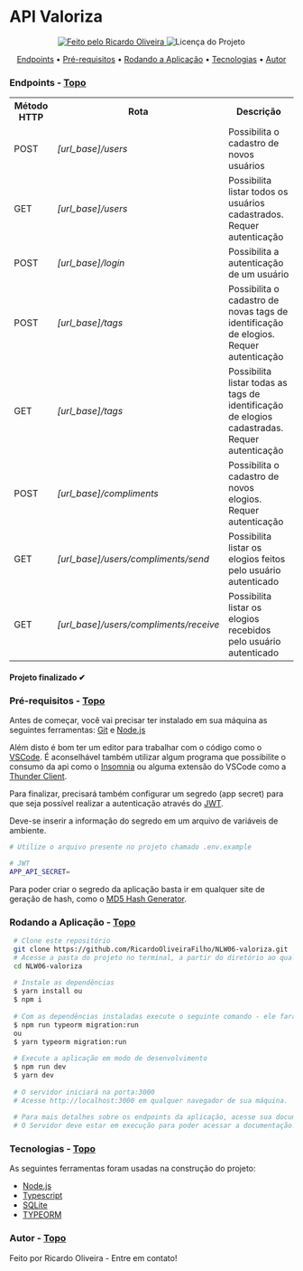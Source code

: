 <a id="topo"></a>

<h1>API Valoriza</h1>

<p align="center">
  <a href="https://github.com/RicardoOliveiraFilho">
    <img alt="Feito pelo Ricardo Oliveira" src="https://img.shields.io/badge/FEITO%20POR-RICARDO%20OLIVEIRA-blueviolet">
  </a>
  <img alt="Licença do Projeto" src="https://img.shields.io/badge/LICENSE-MIT-blueviolet"/>
<p>

<p align="center">
  <a href="#endpoints">Endpoints</a> •
  <a href="#pre-requisitos">Pré-requisitos</a> •
  <a href="#rodando">Rodando a Aplicação</a> •
  <a href="#tecnologias">Tecnologias</a> •
  <a href="#autor">Autor</a>
</p>

### Endpoints<a id="endpoints"></a> - <a href="#topo">Topo</a>
<table>
  <tr>
    <th>Método HTTP</th>
    <th>Rota</th>
    <th>Descrição</th>
  </tr>
  <tr>
    <td>POST</d>
    <td><i>[url_base]/users</i></d>
    <td>Possibilita o cadastro de novos usuários</d>
  </tr>
  <tr>
    <td>GET</d>
    <td><i>[url_base]/users</i></d>
    <td>Possibilita listar todos os usuários cadastrados. Requer autenticação</d>
  </tr>
  <tr>
    <td>POST</d>
    <td><i>[url_base]/login</i></d>
    <td>Possibilita a autenticação de um usuário</d>
  </tr>
  <tr>
    <td>POST</d>
    <td><i>[url_base]/tags</i></d>
    <td>Possibilita o cadastro de novas tags de identificação de elogios. Requer autenticação</d>
  </tr>
  <tr>
    <td>GET</d>
    <td><i>[url_base]/tags</i></d>
    <td>Possibilita listar todas as tags de identificação de elogios cadastradas. Requer autenticação</d>
  </tr>
  <tr>
    <td>POST</d>
    <td><i>[url_base]/compliments</i></d>
    <td>Possibilita o cadastro de novos elogios. Requer autenticação</d>
  </tr>
  <tr>
    <td>GET</d>
    <td><i>[url_base]/users/compliments/send</i></d>
    <td>Possibilita listar os elogios feitos pelo usuário autenticado</d>
  </tr>
  <tr>
    <td>GET</d>
    <td><i>[url_base]/users/compliments/receive</i></d>
    <td>Possibilita listar os elogios recebidos pelo usuário autenticado</d>
  </tr>
</table>

<h4  align="left">
Projeto finalizado ✔
</h4>

###  Pré-requisitos<a id="pre-requisitos"></a> - <a href="#topo">Topo</a>

Antes de começar, você vai precisar ter instalado em sua máquina as seguintes ferramentas:
 [Git](https://git-scm.com/) 
 e [Node.js](https://nodejs.org/pt-br/)
 
 Além disto é bom ter um editor para trabalhar com o código como o [VSCode](https://code.visualstudio.com/). É aconselhável também utilizar algum programa
 que possibilite o consumo da api como o [Insomnia](https://insomnia.rest/) ou alguma extensão do VSCode como a [Thunder Client](https://www.thunderclient.io/).
 
 Para finalizar, precisará também configurar um segredo (app secret) para que seja possível realizar a autenticação através do [JWT](https://jwt.io/).
 
 Deve-se inserir a informação do segredo em um arquivo de variáveis de ambiente.
 
 ````bash
 # Utilize o arquivo presente no projeto chamado .env.example
 
 # JWT
 APP_API_SECRET=
 ````

 Para poder criar o segredo da aplicação basta ir em qualquer site de geração de hash, como o [MD5 Hash Generator](https://www.md5hashgenerator.com/).

### Rodando a Aplicação<a id="rodando"></a> - <a href="#topo">Topo</a>
   
````bash 
 # Clone este repositório
 git clone https://github.com/RicardoOliveiraFilho/NLW06-valoriza.git
 # Acesse a pasta do projeto no terminal, a partir do diretório ao qual o comando de clonagem foi executado
 cd NLW06-valoriza
 
 # Instale as dependências
 $ yarn install ou
 $ npm i 
 
 # Com as dependências instaladas execute o seguinte comando - ele fará com que as tabelas sejam criadas
 $ npm run typeorm migration:run
 ou
 $ yarn typeorm migration:run
 
 # Execute a aplicação em modo de desenvolvimento
 $ npm run dev 
 $ yarn dev
 
 # O servidor iniciará na porta:3000
 # Acesse http://localhost:3000 em qualquer navegador de sua máquina.
 
 # Para mais detalhes sobre os endpoints da aplicação, acesse sua documentação através do endereço http://localhost:3000/api-docs
 # O Servidor deve estar em execução para poder acessar a documentação...
 ````

### Tecnologias<a id="tecnologias"></a> - <a href="#topo">Topo</a>
 As seguintes ferramentas foram usadas na construção do projeto:
 
  - [Node.js](https://nodejs.org/pt-br/)
  - [Typescript](https://www.typescriptlang.org/)
  - [SQLite](https://www.sqlite.org/index.html)
  - [TYPEORM](https://typeorm.io/#/)

### Autor <a id="autor"> </a> - <a href="#topo">Topo</a>

<a href="https://github.com/RicardoOliveiraFilho" style="text-decoration: none;">

<span> Feito por Ricardo Oliveira - Entre em contato! </span> 
</a>
